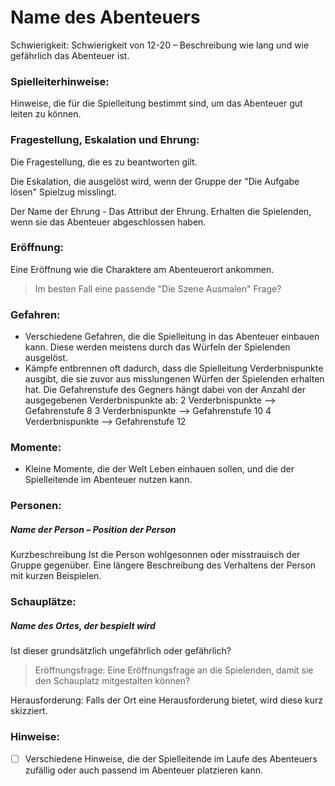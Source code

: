 # Name des Abenteuers

Schwierigkeit: Schwierigkeit von 12-20 –  Beschreibung wie lang und wie gefährlich das Abenteuer ist.

### Spielleiterhinweise:

Hinweise, die für die Spielleitung bestimmt sind, um das Abenteuer gut leiten zu können.

### Fragestellung, Eskalation und Ehrung:

Die Fragestellung, die es zu beantworten gilt. 

Die Eskalation, die ausgelöst wird, wenn der Gruppe der "Die Aufgabe lösen" Spielzug misslingt.

Der Name der Ehrung - Das Attribut der Ehrung. Erhalten die Spielenden, wenn sie das Abenteuer abgeschlossen haben.

### Eröffnung:

Eine Eröffnung wie die Charaktere am Abenteuerort ankommen. 

> Im besten Fall eine passende "Die Szene Ausmalen" Frage?

### Gefahren:

-	Verschiedene Gefahren, die die Spielleitung in das Abenteuer einbauen kann. Diese werden meistens durch das Würfeln der Spielenden ausgelöst.  
-	Kämpfe entbrennen oft dadurch, dass die Spielleitung Verderbnispunkte ausgibt, die sie zuvor aus misslungenen Würfen der Spielenden erhalten hat. Die Gefahrenstufe des Gegners hängt dabei von der Anzahl der ausgegebenen Verderbnispunkte ab:
   2 Verderbnispunkte --> Gefahrenstufe 8
 	 3 Verderbnispunkte --> Gefahrenstufe 10
 	 4 Verderbnispunkte --> Gefahrenstufe 12

### Momente:

- Kleine Momente, die der Welt Leben einhauen sollen, und die der Spielleitende im Abenteuer nutzen kann.

### Personen:

##### Name der Person – Position der Person

Kurzbeschreibung 
Ist die Person wohlgesonnen oder misstrauisch der Gruppe gegenüber.
Eine längere Beschreibung des Verhaltens der Person mit kurzen Beispielen.

### Schauplätze:

##### Name des Ortes, der bespielt wird

Ist dieser grundsätzlich ungefährlich oder gefährlich?

> Eröffnungsfrage: Eine Eröffnungsfrage an die Spielenden, damit sie den Schauplatz mitgestalten können?

Herausforderung: Falls der Ort eine Herausforderung bietet, wird diese kurz skizziert.

### Hinweise:

-	[   ] Verschiedene Hinweise, die der Spielleitende im Laufe des Abenteuers zufällig oder auch passend im Abenteuer platzieren kann.
